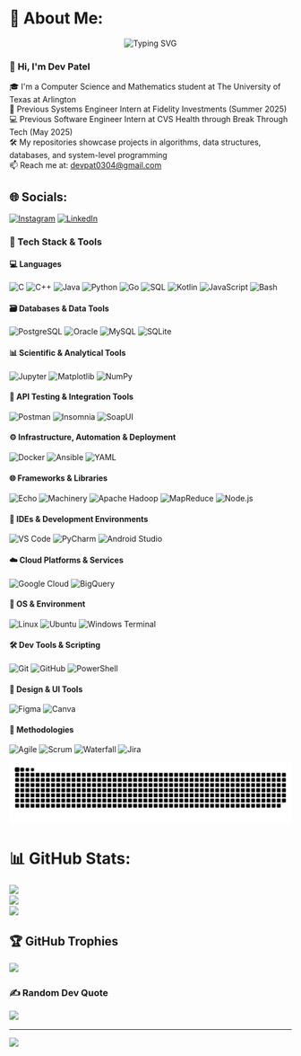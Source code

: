 # 💫 About Me:

<p align="center">
  <img src="https://readme-typing-svg.herokuapp.com?font=Fira+Code&pause=1000&color=F7F7F7&center=true&vCenter=true&width=1200&lines=Hello!+I'm+Dev+Patel!;Computer+Science+%26+Mathematics+Student+at+The+University+of+Texas+at+Arlington;Systems+Engineer+Intern+@+Fidelity+Investments;Previous+Software+Engineer+Intern+at+CVS+Health+(Break+Through+Tech);Code.+Debug.+Repeat." alt="Typing SVG" />
</p>

<h3 align="left">👋 <span style="animation: wave 2s infinite;">Hi, I'm Dev Patel</span></h3>

🎓 I'm a Computer Science and Mathematics student at The University of Texas at Arlington<br>💼 Previous Systems Engineer Intern at Fidelity Investments (Summer 2025)<br>💻 Previous Software Engineer Intern at CVS Health through Break Through Tech (May 2025)<br>🛠️ My repositories showcase projects in algorithms, data structures, databases, and system-level programming<br>📫 Reach me at: devpat0304@gmail.com

## 🌐 Socials:
[![Instagram](https://img.shields.io/badge/Instagram-%23E4405F.svg?logo=Instagram&logoColor=white)](https://instagram.com/devpatella) [![LinkedIn](https://img.shields.io/badge/LinkedIn-%230077B5.svg?logo=linkedin&logoColor=white)](https://linkedin.com/in/devpat0304) 


### 🧰 Tech Stack & Tools

#### 💻 Languages  
![C](https://img.shields.io/badge/c-%2300599C.svg?style=for-the-badge&logo=c&logoColor=white) ![C++](https://img.shields.io/badge/c++-%2300599C.svg?style=for-the-badge&logo=c%2B%2B&logoColor=white) ![Java](https://img.shields.io/badge/java-%23ED8B00.svg?style=for-the-badge&logo=openjdk&logoColor=white) ![Python](https://img.shields.io/badge/python-3670A0?style=for-the-badge&logo=python&logoColor=ffdd54) ![Go](https://img.shields.io/badge/Go-00ADD8?style=for-the-badge&logo=go&logoColor=white) ![SQL](https://img.shields.io/badge/SQL-%2307405e.svg?style=for-the-badge&logo=database&logoColor=white) ![Kotlin](https://img.shields.io/badge/kotlin-%237F52FF.svg?style=for-the-badge&logo=kotlin&logoColor=white) ![JavaScript](https://img.shields.io/badge/javascript-%23323330.svg?style=for-the-badge&logo=javascript&logoColor=%23F7DF1E) ![Bash](https://img.shields.io/badge/bash-%23121011.svg?style=for-the-badge&logo=gnu-bash&logoColor=white)

#### 🗃️ Databases & Data Tools  
![PostgreSQL](https://img.shields.io/badge/postgresql-%23316192.svg?style=for-the-badge&logo=postgresql&logoColor=white) ![Oracle](https://img.shields.io/badge/Oracle-F80000?style=for-the-badge&logo=oracle&logoColor=white)  ![MySQL](https://img.shields.io/badge/mysql-4479A1.svg?style=for-the-badge&logo=mysql&logoColor=white) ![SQLite](https://img.shields.io/badge/sqlite-%2307405e.svg?style=for-the-badge&logo=sqlite&logoColor=white)  

#### 📊 Scientific & Analytical Tools  
![Jupyter](https://img.shields.io/badge/Jupyter-%23F37626.svg?style=for-the-badge&logo=Jupyter&logoColor=white) ![Matplotlib](https://img.shields.io/badge/Matplotlib-%23ffffff.svg?style=for-the-badge&logo=Matplotlib&logoColor=black) ![NumPy](https://img.shields.io/badge/numpy-%23013243.svg?style=for-the-badge&logo=numpy&logoColor=white)  

#### 🔧 API Testing & Integration Tools  
![Postman](https://img.shields.io/badge/Postman-FF6C37?style=for-the-badge&logo=postman&logoColor=white) ![Insomnia](https://img.shields.io/badge/Insomnia-4000BF?style=for-the-badge&logo=insomnia&logoColor=white) ![SoapUI](https://img.shields.io/badge/SoapUI-6CB33F?style=for-the-badge&logo=soapui&logoColor=white) 

#### ⚙️ Infrastructure, Automation & Deployment  
![Docker](https://img.shields.io/badge/docker-%230db7ed.svg?style=for-the-badge&logo=docker&logoColor=white) ![Ansible](https://img.shields.io/badge/ansible-%231A1918.svg?style=for-the-badge&logo=ansible&logoColor=white) ![YAML](https://img.shields.io/badge/yaml-%23CB171E.svg?style=for-the-badge&logo=yaml&logoColor=white)

#### 🌐 Frameworks & Libraries  
![Echo](https://img.shields.io/badge/Echo-00ADD8?style=for-the-badge&logo=go&logoColor=white) ![Machinery](https://img.shields.io/badge/Machinery-1976D2?style=for-the-badge&logoColor=white) ![Apache Hadoop](https://img.shields.io/badge/Apache%20Hadoop-66CCFF?style=for-the-badge&logo=apachehadoop&logoColor=black) ![MapReduce](https://img.shields.io/badge/MapReduce-009688?style=for-the-badge&logoColor=white) ![Node.js](https://img.shields.io/badge/node.js-6DA55F?style=for-the-badge&logo=node.js&logoColor=white)

#### 🧰 IDEs & Development Environments  
![VS Code](https://img.shields.io/badge/VS%20Code-007ACC.svg?style=for-the-badge&logo=visual-studio-code&logoColor=white) ![PyCharm](https://img.shields.io/badge/pycharm-000000?style=for-the-badge&logo=pycharm&logoColor=white) ![Android Studio](https://img.shields.io/badge/Android%20Studio-3DDC84.svg?style=for-the-badge&logo=android-studio&logoColor=white)

#### ☁️ Cloud Platforms & Services  
![Google Cloud](https://img.shields.io/badge/Google%20Cloud-4285F4?style=for-the-badge&logo=googlecloud&logoColor=white) ![BigQuery](https://img.shields.io/badge/BigQuery-669DF6?style=for-the-badge&logo=googlecloud&logoColor=white) 

#### 🐧 OS & Environment  
![Linux](https://img.shields.io/badge/linux-%23000000.svg?style=for-the-badge&logo=linux&logoColor=white) ![Ubuntu](https://img.shields.io/badge/ubuntu-E95420?style=for-the-badge&logo=ubuntu&logoColor=white) ![Windows Terminal](https://img.shields.io/badge/Windows%20Terminal-%234D4D4D.svg?style=for-the-badge&logo=windows-terminal&logoColor=white)

#### 🛠️ Dev Tools & Scripting  
![Git](https://img.shields.io/badge/git-%23F05033.svg?style=for-the-badge&logo=git&logoColor=white) ![GitHub](https://img.shields.io/badge/github-%23121011.svg?style=for-the-badge&logo=github&logoColor=white) ![PowerShell](https://img.shields.io/badge/PowerShell-%235391FE.svg?style=for-the-badge&logo=powershell&logoColor=white)

#### 🎨 Design & UI Tools  
![Figma](https://img.shields.io/badge/figma-%23F24E1E.svg?style=for-the-badge&logo=figma&logoColor=white) ![Canva](https://img.shields.io/badge/Canva-%2300C4CC.svg?style=for-the-badge&logo=Canva&logoColor=white)  

#### 🧠 Methodologies  
![Agile](https://img.shields.io/badge/Agile-%2300BFA5.svg?style=for-the-badge&logo=agile&logoColor=white) ![Scrum](https://img.shields.io/badge/Scrum-%235C4EE5.svg?style=for-the-badge&logo=scrumalliance&logoColor=white) ![Waterfall](https://img.shields.io/badge/Waterfall-%23A9A9A9.svg?style=for-the-badge&logo=project-management&logoColor=white) ![Jira](https://img.shields.io/badge/Jira-0052CC?style=for-the-badge&logo=jira&logoColor=white)

<picture>
  <source media="(prefers-color-scheme: dark)" srcset="https://raw.githubusercontent.com/devpat0304/devpat0304/output/github-snake-dark.svg" />
  <source media="(prefers-color-scheme: light)" srcset="https://raw.githubusercontent.com/devpat0304/devpat0304/output/github-snake.svg" />
  <img alt="github-snake" src="https://raw.githubusercontent.com/devpat0304/devpat0304/output/github-snake.svg" />
</picture>

# 📊 GitHub Stats:
![](https://github-readme-stats.vercel.app/api?username=devpat0304&theme=highcontrast&hide_border=false&include_all_commits=true&count_private=true)<br/>
![](https://nirzak-streak-stats.vercel.app/?user=devpat0304&theme=highcontrast&hide_border=false)<br/>
![](https://github-readme-stats.vercel.app/api/top-langs/?username=devpat0304&theme=highcontrast&hide_border=false&include_all_commits=true&count_private=true&layout=compact)

## 🏆 GitHub Trophies
![](https://github-profile-trophy.vercel.app/?username=devpat0304&theme=radical&no-frame=false&no-bg=true&margin-w=4)

### ✍️ Random Dev Quote
![](https://quotes-github-readme.vercel.app/api?type=horizontal&theme=radical)

---
[![](https://visitcount.itsvg.in/api?id=devpat0304&icon=0&color=0)](https://visitcount.itsvg.in)


